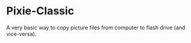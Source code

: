 # Pixie-Classic
A very basic way to copy picture files from computer to flash drive (and vice-versa).
